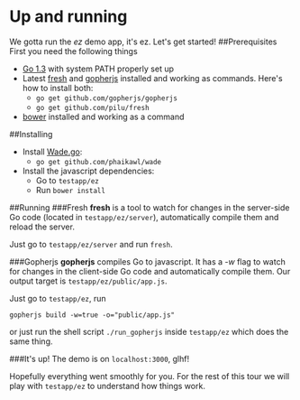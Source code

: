 # Up and running

We gotta run the *ez* demo app, it's ez. Let's get started!
##Prerequisites
First you need the following things
* [Go 1.3](http://golang.org/doc/install) with system PATH properly set up
* Latest [fresh](https://github.com/pilu/fresh) and [gopherjs](https://github.com/gopherjs/gopherjs) installed and working as commands.
Here's how to install both:
    * `go get github.com/gopherjs/gopherjs`
    * `go get github.com/pilu/fresh`
* [bower](http://bower.io) installed and working as a command

##Installing
* Install [Wade.go](https://github.com/phaikawl/wade):
    * `go get github.com/phaikawl/wade`
* Install the javascript dependencies:
    * Go to `testapp/ez`
    * Run `bower install`

##Running
###Fresh
**fresh** is a tool to watch for changes in the server-side Go code (located in `testapp/ez/server`), automatically compile them and reload the server.

Just go to `testapp/ez/server` and run `fresh`.

###Gopherjs
**gopherjs** compiles Go to javascript. It has a *-w* flag to watch for changes in the client-side Go code and automatically compile them. Our output target is `testapp/ez/public/app.js`.

Just go to `testapp/ez`, run

    gopherjs build -w=true -o="public/app.js"
or just run the shell script `./run_gopherjs` inside `testapp/ez` which does the same thing.

###It's up!
The demo is on `localhost:3000`, glhf!

Hopefully everything went smoothly for you. For the rest of this tour we will play with `testapp/ez` to understand how things work.
